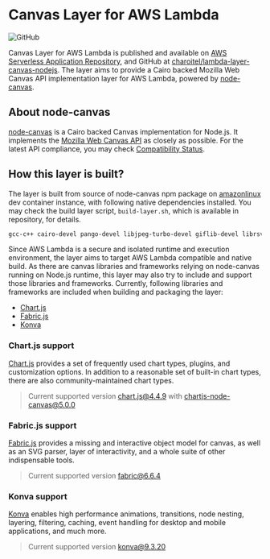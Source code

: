 # Canvas Layer for AWS Lambda

![GitHub](https://img.shields.io/github/license/charoitel/lambda-layer-canvas-nodejs)

Canvas Layer for AWS Lambda is published and available on [AWS Serverless Application Repository](https://serverlessrepo.aws.amazon.com/applications/arn:aws:serverlessrepo:us-east-1:990551184979:applications~lambda-layer-canvas-nodejs), and GitHub at [charoitel/lambda-layer-canvas-nodejs](https://github.com/charoitel/lambda-layer-canvas-nodejs). The layer aims to provide a Cairo backed Mozilla Web Canvas API implementation layer for AWS Lambda, powered by [node-canvas](https://github.com/Automattic/node-canvas).

## About node-canvas

[node-canvas](https://github.com/Automattic/node-canvas) is a Cairo backed Canvas implementation for Node.js. It implements the [Mozilla Web Canvas API](https://developer.mozilla.org/en-US/docs/Web/API/Canvas_API) as closely as possible. For the latest API compliance, you may check [Compatibility Status](https://github.com/Automattic/node-canvas/wiki/Compatibility-Status).

## How this layer is built?

The layer is built from source of node-canvas npm package on [amazonlinux](https://hub.docker.com/_/amazonlinux) dev container instance, with following native dependencies installed. You may check the build layer script, ``` build-layer.sh ```, which is available in repository, for details.

```bash
gcc-c++ cairo-devel pango-devel libjpeg-turbo-devel giflib-devel librsvg2-devel pango-devel bzip2-devel jq python3
```

Since AWS Lambda is a secure and isolated runtime and execution environment, the layer aims to target AWS Lambda compatible and native build. As there are canvas libraries and frameworks relying on node-canvas running on Node.js runtime, this layer may also try to include and support those libraries and frameworks. Currently, following libraries and frameworks are included when building and packaging the layer:

- [Chart.js](#chartjs-support)
- [Fabric.js](#fabricjs-support)
- [Konva](#konva-support)

### Chart.js support

[Chart.js](https://github.com/chartjs/chart.js) provides a set of frequently used chart types, plugins, and customization options. In addition to a reasonable set of built-in chart types, there are also community-maintained chart types.

> Current supported version chart.js@4.4.9 with chartjs-node-canvas@5.0.0

### Fabric.js support

[Fabric.js](https://github.com/fabricjs/fabric.js) provides a missing and interactive object model for canvas, as well as an SVG parser, layer of interactivity, and a whole suite of other indispensable tools.

> Current supported version fabric@6.6.4

### Konva support

[Konva](https://github.com/konvajs/konva) enables high performance animations, transitions, node nesting, layering, filtering, caching, event handling for desktop and mobile applications, and much more.

> Current supported version konva@9.3.20
